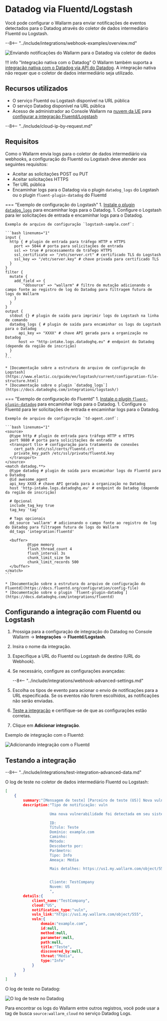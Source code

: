 # Datadog via Fluentd/Logstash

Você pode configurar o Wallarm para enviar notificações de eventos detectados para o Datadog através do coletor de dados intermediário Fluentd ou Logstash.

--8<-- "../include/integrations/webhook-examples/overview.md"

![Enviando notificações do Wallarm para o Datadog via coletor de dados](../../../../images/user-guides/settings/integrations/wallarm-log-collector-datadog.png)

!!! info "Integração nativa com o Datadog"
    O Wallarm também suporta a [integração nativa com o Datadog via API do Datadog](../datadog.md). A integração nativa não requer que o coletor de dados intermediário seja utilizado.

## Recursos utilizados

* O serviço Fluentd ou Logstash disponível na URL pública
* O serviço Datadog disponível na URL pública
* Acesso de administrador ao Console Wallarm na [nuvem da UE](https://my.wallarm.com) para [configurar a integração Fluentd/Logstash](#configurando-a-integração-com-fluentd-ou-logstash)

--8<-- "../include/cloud-ip-by-request.md"

## Requisitos

Como o Wallarm envia logs para o coletor de dados intermediário via webhooks, a configuração do Fluentd ou Logstash deve atender aos seguintes requisitos:

* Aceitar as solicitações POST ou PUT
* Aceitar solicitações HTTPS
* Ter URL pública
* Encaminhar logs para o Datadog via o plugin `datadog_logs` do Logstash ou o plugin `fluent-plugin-datadog` do Fluentd

=== "Exemplo de configuração do Logstash"
    1. [Instale o plugin `datadog_logs`](https://github.com/DataDog/logstash-output-datadog_logs#how-to-install-it) para encaminhar logs para o Datadog.
    1. Configure o Logstash para ler solicitações de entrada e encaminhar logs para o Datadog.

    Exemplo de arquivo de configuração `logstash-sample.conf`:

    ```bash linenums="1"
    input {
      http { # plugin de entrada para tráfego HTTP e HTTPS
        port => 5044 # porta para solicitações de entrada
        ssl => true # processamento de tráfego HTTPS
        ssl_certificate => "/etc/server.crt" # certificado TLS do Logstash
        ssl_key => "/etc/server.key" # chave privada para certificado TLS
      }
    }
    filter {
      mutate {
        add_field => {
            "ddsource" => "wallarm" # filtro de mutação adicionando o campo fonte ao registro de log do Datadog para filtragem futura de logs do Wallarm
        }
      }
    }
    output {
      stdout {} # plugin de saída para imprimir logs do Logstash na linha de comando
      datadog_logs { # plugin de saída para encaminhar os logs do Logstash para o Datadog
          api_key => "XXXX" # chave API gerada para a organização no Datadog
          host => "http-intake.logs.datadoghq.eu" # endpoint do Datadog (depende da região de inscrição)
      }
    }
    ```

    * [Documentação sobre a estrutura do arquivo de configuração do Logstash](https://www.elastic.co/guide/en/logstash/current/configuration-file-structure.html)
    * [Documentação sobre o plugin `datadog_logs`](https://docs.datadoghq.com/integrations/logstash/)
=== "Exemplo de configuração do Fluentd"
    1. [Instale o plugin `fluent-plugin-datadog`](https://github.com/DataDog/fluent-plugin-datadog#pre-requirements) para encaminhar logs para o Datadog.
    1. Configure o Fluentd para ler solicitações de entrada e encaminhar logs para o Datadog.

    Exemplo de arquivo de configuração `td-agent.conf`:

    ```bash linenums="1"
    <source>
      @type http # plugin de entrada para tráfego HTTP e HTTPS
      port 9880 # porta para solicitações de entrada
      <transport tls> # configuração para tratamento de conexões
        cert_path /etc/ssl/certs/fluentd.crt
        private_key_path /etc/ssl/private/fluentd.key
      </transport>
    </source>
    <match datadog.**>
      @type datadog # plugin de saída para encaminhar logs do Fluentd para o Datadog
      @id awesome_agent
      api_key XXXX # chave API gerada para a organização no Datadog
      host 'http-intake.logs.datadoghq.eu' # endpoint do Datadog (depende da região de inscrição)
    
      # Opcional
      include_tag_key true
      tag_key 'tag'
    
      # Tags opcionais
      dd_source 'wallarm' # adicionando o campo fonte ao registro de log do Datadog para filtragem futura de logs do Wallarm
      dd_tags 'integration:fluentd'
    
      <buffer>
              @type memory
              flush_thread_count 4
              flush_interval 3s
              chunk_limit_size 5m
              chunk_limit_records 500
      </buffer>
    </match>
    ```

    * [Documentação sobre a estrutura do arquivo de configuração do Fluentd](https://docs.fluentd.org/configuration/config-file)
    * [Documentação sobre o plugin `fluent-plugin-datadog`](https://docs.datadoghq.com/integrations/fluentd)

## Configurando a integração com Fluentd ou Logstash

1. Prossiga para a configuração de integração do Datadog no Console Wallarm → **Integrações** → **Fluentd**/**Logstash**.
1. Insira o nome da integração.
1. Especifique a URL do Fluentd ou Logstash de destino (URL do Webhook).
1. Se necessário, configure as configurações avançadas:

    --8<-- "../include/integrations/webhook-advanced-settings.md"
1. Escolha os tipos de evento para acionar o envio de notificações para a URL especificada. Se os eventos não forem escolhidos, as notificações não serão enviadas.
1. [Teste a integração](#testando-a-integração) e certifique-se de que as configurações estão corretas.
1. Clique em **Adicionar integração**.

Exemplo de integração com o Fluentd:

![Adicionando integração com o Fluentd](../../../../images/user-guides/settings/integrations/add-fluentd-integration.png)

## Testando a integração

--8<-- "../include/integrations/test-integration-advanced-data.md"

O log de teste no coletor de dados intermediário Fluentd ou Logstash:

```json
[
    {
        summary:"[Mensagem de teste] [Parceiro de teste (US)] Nova vulnerabilidade detectada",
        description:"Tipo de notificação: vuln

                    Uma nova vulnerabilidade foi detectada em seu sistema.

                    ID: 
                    Título: Teste
                    Domínio: example.com
                    Caminho: 
                    Método: 
                    Descoberto por: 
                    Parâmetro: 
                    Tipo: Info
                    Ameaça: Média

                    Mais detalhes: https://us1.my.wallarm.com/object/555


                    Cliente: TestCompany
                    Nuvem: US
                    ",
        details:{
            client_name:"TestCompany",
            cloud:"US",
            notification_type:"vuln",
            vuln_link:"https://us1.my.wallarm.com/object/555",
            vuln:{
                domain:"example.com",
                id:null,
                method:null,
                parameter:null,
                path:null,
                title:"Teste",
                discovered_by:null,
                threat:"Média",
                type:"Info"
            }
        }
    }
]
```

O log de teste no Datadog:

![O log de teste no Datadog](../../../../images/user-guides/settings/integrations/test-datadog-vuln-detected.png)

Para encontrar os logs do Wallarm entre outros registros, você pode usar a tag de busca `source:wallarm_cloud` no serviço Datadog Logs.
